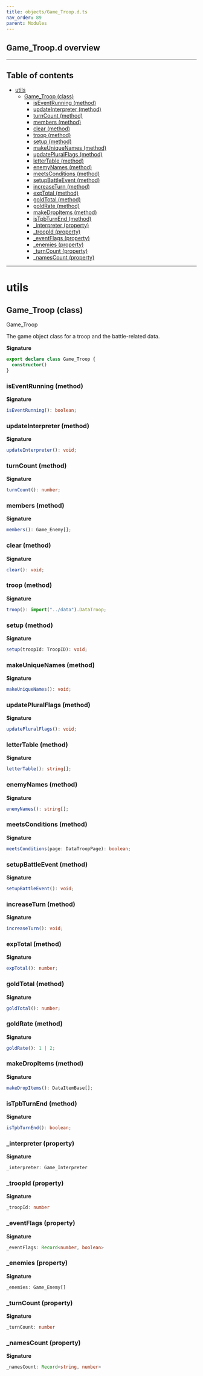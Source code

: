 ```yaml
---
title: objects/Game_Troop.d.ts
nav_order: 89
parent: Modules
---
```


## Game_Troop.d overview

---

<h2 class="text-delta">Table of contents</h2>

- [utils](#utils)
  - [Game_Troop (class)](#game_troop-class)
    - [isEventRunning (method)](#iseventrunning-method)
    - [updateInterpreter (method)](#updateinterpreter-method)
    - [turnCount (method)](#turncount-method)
    - [members (method)](#members-method)
    - [clear (method)](#clear-method)
    - [troop (method)](#troop-method)
    - [setup (method)](#setup-method)
    - [makeUniqueNames (method)](#makeuniquenames-method)
    - [updatePluralFlags (method)](#updatepluralflags-method)
    - [letterTable (method)](#lettertable-method)
    - [enemyNames (method)](#enemynames-method)
    - [meetsConditions (method)](#meetsconditions-method)
    - [setupBattleEvent (method)](#setupbattleevent-method)
    - [increaseTurn (method)](#increaseturn-method)
    - [expTotal (method)](#exptotal-method)
    - [goldTotal (method)](#goldtotal-method)
    - [goldRate (method)](#goldrate-method)
    - [makeDropItems (method)](#makedropitems-method)
    - [isTpbTurnEnd (method)](#istpbturnend-method)
    - [\_interpreter (property)](#_interpreter-property)
    - [\_troopId (property)](#_troopid-property)
    - [\_eventFlags (property)](#_eventflags-property)
    - [\_enemies (property)](#_enemies-property)
    - [\_turnCount (property)](#_turncount-property)
    - [\_namesCount (property)](#_namescount-property)

---

# utils

## Game_Troop (class)

Game_Troop

The game object class for a troop and the battle-related data.

**Signature**

```ts
export declare class Game_Troop {
  constructor()
}
```

### isEventRunning (method)

**Signature**

```ts
isEventRunning(): boolean;
```

### updateInterpreter (method)

**Signature**

```ts
updateInterpreter(): void;
```

### turnCount (method)

**Signature**

```ts
turnCount(): number;
```

### members (method)

**Signature**

```ts
members(): Game_Enemy[];
```

### clear (method)

**Signature**

```ts
clear(): void;
```

### troop (method)

**Signature**

```ts
troop(): import("../data").DataTroop;
```

### setup (method)

**Signature**

```ts
setup(troopId: TroopID): void;
```

### makeUniqueNames (method)

**Signature**

```ts
makeUniqueNames(): void;
```

### updatePluralFlags (method)

**Signature**

```ts
updatePluralFlags(): void;
```

### letterTable (method)

**Signature**

```ts
letterTable(): string[];
```

### enemyNames (method)

**Signature**

```ts
enemyNames(): string[];
```

### meetsConditions (method)

**Signature**

```ts
meetsConditions(page: DataTroopPage): boolean;
```

### setupBattleEvent (method)

**Signature**

```ts
setupBattleEvent(): void;
```

### increaseTurn (method)

**Signature**

```ts
increaseTurn(): void;
```

### expTotal (method)

**Signature**

```ts
expTotal(): number;
```

### goldTotal (method)

**Signature**

```ts
goldTotal(): number;
```

### goldRate (method)

**Signature**

```ts
goldRate(): 1 | 2;
```

### makeDropItems (method)

**Signature**

```ts
makeDropItems(): DataItemBase[];
```

### isTpbTurnEnd (method)

**Signature**

```ts
isTpbTurnEnd(): boolean;
```

### \_interpreter (property)

**Signature**

```ts
_interpreter: Game_Interpreter
```

### \_troopId (property)

**Signature**

```ts
_troopId: number
```

### \_eventFlags (property)

**Signature**

```ts
_eventFlags: Record<number, boolean>
```

### \_enemies (property)

**Signature**

```ts
_enemies: Game_Enemy[]
```

### \_turnCount (property)

**Signature**

```ts
_turnCount: number
```

### \_namesCount (property)

**Signature**

```ts
_namesCount: Record<string, number>
```
